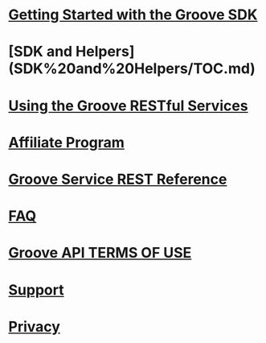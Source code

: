 # [Getting Started with the Groove SDK](Getting%20Started.md)  
# [SDK and Helpers] (SDK%20and%20Helpers/TOC.md)
# [Using the Groove RESTful Services](Using%20the%20Groove%20RESTful%20Services/TOC.md)
# [Affiliate Program](http://aka.ms/MicrosoftAffiliates)
# [Groove Service REST Reference](Groove%20service%20REST%20Reference/TOC.md)
# [FAQ](FAQ.md)
# [Groove API TERMS OF USE](Groove%20API%20Terms%20of%20Use.md)
# [Support](Support.md)
# [Privacy](Privacy.md)

